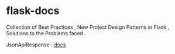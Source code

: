 # flask-docs
Collection of Best Practices , New Project Design Patterns in Flask , Solutions to the Problems faced .

JsonApiResponse :
[docs](https://github.com/masterPiece93/flask-docs/wiki/JsonApiResponse)
